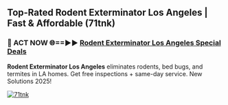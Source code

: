 ## Top-Rated Rodent Exterminator Los Angeles | Fast & Affordable (71tnk)

<h3>🐜 ACT NOW 🌐==►► <a href="https://tinyurl.com/2dysvsjj" rel="nofollow">Rodent Exterminator Los Angeles Special Deals</a></h3>

**Rodent Exterminator Los Angeles** eliminates rodents, bed bugs, and termites in LA homes. Get free inspections + same-day service. New Solutions 2025!

[![71tnk](https://i.imgur.com/JCYaghj.jpeg)](https://tinyurl.com/2dysvsjj)
